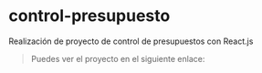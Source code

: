 # control-presupuesto
Realización de proyecto de control de presupuestos con React.js

> Puedes ver el proyecto en el siguiente enlace:
